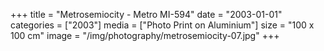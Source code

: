 +++
title = "Metrosemiocity - Metro MI-594"
date = "2003-01-01"
categories = ["2003"]
media = ["Photo Print on Aluminium"]
size = "100 x 100 cm"
image = "/img/photography/metrosemiocity-07.jpg"
+++
